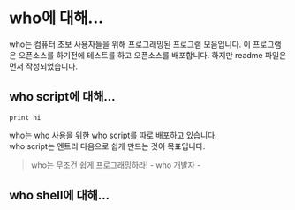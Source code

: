 # who에 대해...
who는 컴퓨터 초보 사용자들을 위해 프로그래밍된 프로그램 모음입니다. 이 프로그램은 오픈소스를 하기전에 테스트를 하고 오픈소스를 배포합니다. 하지만 readme 파일은 먼저 작성되었습니다.
## who script에 대해...
``` whoscript
print hi
```
who는 who 사용을 위한 who script를 따로 배포하고 있습니다.<br>
who script는 엔트리 다음으로 쉽게 만드는 것이 목표입니다.<br>
> who는 무조건 쉽게 프로그래밍하라! - who 개발자 -
## who shell에 대해...
